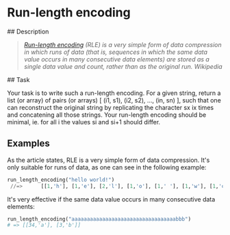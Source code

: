 # Run-length encoding

## Description

>_[Run-length encoding](https://en.wikipedia.org/w/index.php?title=Run-length_encoding) (RLE) is a very simple form of data compression in which runs of data (that is, sequences in which the same data value occurs in many consecutive data elements) are stored as a single data value and count, rather than as the original run. Wikipedia_

## Task

Your task is to write such a run-length encoding. For a given string, return a list (or array) of pairs (or arrays) [ (i1, s1), (i2, s2), …, (in, sn) ], such that one can reconstruct the original string by replicating the character sx ix times and concatening all those strings. Your run-length encoding should be minimal, ie. for all i the values si and si+1 should differ.

## Examples

As the article states, RLE is a very simple form of data compression. It's only suitable for runs of data, as one can see in the following example:

```python
run_length_encoding("hello world!")
 //=>      [[1,'h'], [1,'e'], [2,'l'], [1,'o'], [1,' '], [1,'w'], [1,'o'], [1,'r'], [1,'l'], [1,'d'], [1,'!']]
```

It's very effective if the same data value occurs in many consecutive data elements:

```python
run_length_encoding("aaaaaaaaaaaaaaaaaaaaaaaaaaaaaaaaaabbb")
# => [[34,'a'], [3,'b']]
```
